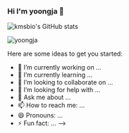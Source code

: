 ### Hi I'm yoongja 👋

![kmsbio's GitHub stats](https://github-readme-stats.vercel.app/api?username=yoongja)
<p><img align="center" src="https://github-readme-stats.vercel.app/api/top-langs?username=yoongja&show_icons=true&locale=en&layout=compact" alt="yoongja" /></p>



Here are some ideas to get you started:

- 🔭 I’m currently working on ...
- 🌱 I’m currently learning ...
- 👯 I’m looking to collaborate on ...
- 🤔 I’m looking for help with ...
- 💬 Ask me about ...
- 📫 How to reach me: ...
- 😄 Pronouns: ...
- ⚡ Fun fact: ...
-->
